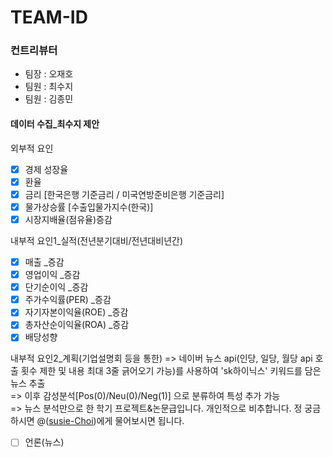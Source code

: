 # TEAM-ID

### 컨트리뷰터
+ 팀장 : 오재호
+ 팀원 : 최수지
+ 팀원 : 김종민


#### 데이터 수집_최수지 제안
외부적 요인
- [x] 경제 성장율
- [x] 환율
- [x] 금리 [한국은행 기준금리 / 미국연방준비은행 기준금리]
- [x] 물가상승률 [수출입물가지수(한국)]
- [x] 시장지배율(점유율)증감

내부적 요인1_실적(전년분기대비/전년대비년간)
- [x] 매출 _증감
- [x] 영업이익 _증감
- [x] 단기순이익 _증감
- [x] 주가수익률(PER) _증감
- [x] 자기자본이익율(ROE) _증감
- [x] 총자산순이익율(ROA) _증감
- [x] 배당성향

내부적 요인2_계획(기업설명회 등을 통한)
=> 네이버 뉴스 api(인당, 일당, 월당 api 호출 횟수 제한 및 내용 최대 3줄 긁어오기 가능)를 사용하여 'sk하이닉스' 키워드를 담은 뉴스 추출  
=> 이후 감성분석[Pos(0)/Neu(0)/Neg(1)] 으로 분류하여 특성 추가 가능  
=> 뉴스 분석만으로 한 학기 프로젝트&논문급입니다. 개인적으로 비추합니다. 정 궁금하시면 @([susie-Choi](https://github.com/susie-Choi))에게 물어보시면 됩니다.
- [ ] 언론(뉴스)
